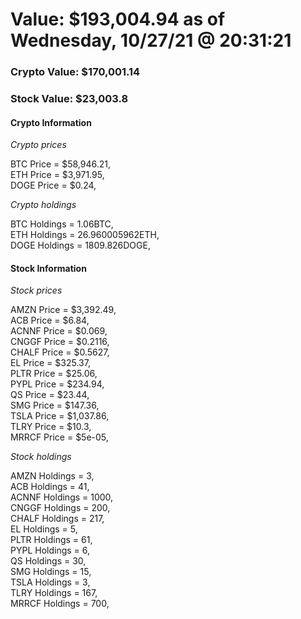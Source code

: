 # Value: $193,004.94 as of Wednesday, 10/27/21 @ 20:31:21 

### Crypto Value: $170,001.14

### Stock Value: $23,003.8

#### Crypto Information 
*Crypto prices* 

BTC Price = $58,946.21,  
ETH Price = $3,971.95,  
DOGE Price = $0.24,  


*Crypto holdings* 

BTC Holdings = 1.06BTC,  
ETH Holdings = 26.960005962ETH,  
DOGE Holdings = 1809.826DOGE,  


#### Stock Information 

*Stock prices* 

AMZN Price = $3,392.49,  
ACB Price = $6.84,  
ACNNF Price = $0.069,  
CNGGF Price = $0.2116,  
CHALF Price = $0.5627,  
EL Price = $325.37,  
PLTR Price = $25.06,  
PYPL Price = $234.94,  
QS Price = $23.44,  
SMG Price = $147.36,  
TSLA Price = $1,037.86,  
TLRY Price = $10.3,  
MRRCF Price = $5e-05,  


*Stock holdings* 

AMZN Holdings = 3,  
ACB Holdings = 41,  
ACNNF Holdings = 1000,  
CNGGF Holdings = 200,  
CHALF Holdings = 217,  
EL Holdings = 5,  
PLTR Holdings = 61,  
PYPL Holdings = 6,  
QS Holdings = 30,  
SMG Holdings = 15,  
TSLA Holdings = 3,  
TLRY Holdings = 167,  
MRRCF Holdings = 700,  


